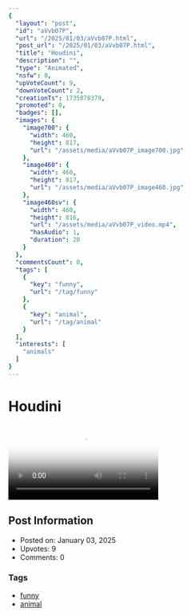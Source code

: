```yaml
---
{
  "layout": "post",
  "id": "aVvb07P",
  "url": "/2025/01/03/aVvb07P.html",
  "post_url": "/2025/01/03/aVvb07P.html",
  "title": "Houdini",
  "description": "",
  "type": "Animated",
  "nsfw": 0,
  "upVoteCount": 9,
  "downVoteCount": 2,
  "creationTs": 1735878379,
  "promoted": 0,
  "badges": [],
  "images": {
    "image700": {
      "width": 460,
      "height": 817,
      "url": "/assets/media/aVvb07P_image700.jpg"
    },
    "image460": {
      "width": 460,
      "height": 817,
      "url": "/assets/media/aVvb07P_image460.jpg"
    },
    "image460sv": {
      "width": 460,
      "height": 816,
      "url": "/assets/media/aVvb07P_video.mp4",
      "hasAudio": 1,
      "duration": 20
    }
  },
  "commentsCount": 0,
  "tags": [
    {
      "key": "funny",
      "url": "/tag/funny"
    },
    {
      "key": "animal",
      "url": "/tag/animal"
    }
  ],
  "interests": [
    "animals"
  ]
}
---
```


# Houdini

<video controls playsinline loop poster="/assets/media/aVvb07P_image460.jpg">
  <source src="/assets/media/aVvb07P_video.mp4" type="video/mp4">
  Your browser does not support the video tag.
</video>

## Post Information

- Posted on: January 03, 2025
- Upvotes: 9
- Comments: 0

### Tags

- [funny](/tag/funny)
- [animal](/tag/animal)

